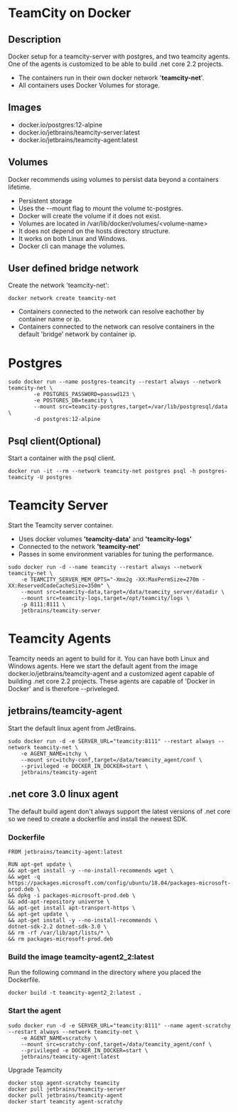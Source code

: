 # TeamCity on Docker

## Description

Docker setup for a teamcity-server with postgres, and two teamcity agents. One of the agents is customized to be able to build .net core 2.2 projects.

* The containers run in their own docker network '**teamcity-net**'.
* All containers uses Docker Volumes for storage.

## Images

- docker.io/postgres:12-alpine
- docker.io/jetbrains/teamcity-server:latest
- docker.io/jetbrains/teamcity-agent:latest

## Volumes

Docker recommends using volumes to persist data beyond a containers lifetime.

- Persistent storage
- Uses the --mount flag to mount the volume tc-postgres.
- Docker will create the volume if it does not exist.
- Volumes are located in /var/lib/docker/volumes/\<volume-name\>
- It does not depend on the hosts directory structure.
- It works on both Linux and Windows.
- Docker cli can manage the volumes.

## User defined bridge network

Create the network 'teamcity-net':

```
docker network create teamcity-net
```

- Containers connected to the network can resolve eachother by container name or ip.
- Containers connected to the network can resolve containers in the default 'bridge' network by container ip.

# Postgres 

```
sudo docker run --name postgres-teamcity --restart always --network teamcity-net \
        -e POSTGRES_PASSWORD=passwd123 \
        -e POSTGRES_DB=teamcity \
        --mount src=teamcity-postgres,target=/var/lib/postgresql/data \
        -d postgres:12-alpine
```

## Psql client(Optional)

Start a container with the psql client.

```
docker run -it --rm --network teamcity-net postgres psql -h postgres-teamcity -U postgres
```

# Teamcity Server

Start the Teamcity server container.

- Uses docker volumes **'teamcity-data'** and **'teamcity-logs'**
- Connected to the network **'teamcity-net'**
- Passes in some environment variables for tuning the performance.

```
sudo docker run -d --name teamcity --restart always --network teamcity-net \
    -e TEAMCITY_SERVER_MEM_OPTS="-Xmx2g -XX:MaxPermSize=270m -XX:ReservedCodeCacheSize=350m" \
    --mount src=teamcity-data,target=/data/teamcity_server/datadir \
    --mount src=teamcity-logs,target=/opt/teamcity/logs \
    -p 8111:8111 \
    jetbrains/teamcity-server
```

# Teamcity Agents

Teamcity needs an agent to build for it. You can have both Linux and Windows agents. Here we start the default agent from the image docker.io/jetbrains/teamcity-agent and a customized agent capable of building .net core 2.2 projects. These agents are capable of 'Docker in Docker' and is therefore --priveleged.

## jetbrains/teamcity-agent

Start the default linux agent from JetBrains. 

```
sudo docker run -d -e SERVER_URL="teamcity:8111" --restart always --network teamcity-net \
    -e AGENT_NAME=itchy \
    --mount src=itchy-conf,target=/data/teamcity_agent/conf \
    --privileged -e DOCKER_IN_DOCKER=start \
    jetbrains/teamcity-agent
```

## .net core 3.0 linux agent

The default build agent don't always support the latest versions of .net core so we need to create a dockerfile and install the newest SDK.

### Dockerfile

```
FROM jetbrains/teamcity-agent:latest

RUN apt-get update \
&& apt-get install -y --no-install-recommends wget \
&& wget -q https://packages.microsoft.com/config/ubuntu/18.04/packages-microsoft-prod.deb \
&& dpkg -i packages-microsoft-prod.deb \
&& add-apt-repository universe \
&& apt-get install apt-transport-https \
&& apt-get update \
&& apt-get install -y --no-install-recommends \
dotnet-sdk-2.2 dotnet-sdk-3.0 \
&& rm -rf /var/lib/apt/lists/* \
&& rm packages-microsoft-prod.deb
```

### Build the image teamcity-agent2_2:latest 

Run the following command in the directory where you placed the Dockerfile.

```
docker build -t teamcity-agent2_2:latest .
```

### Start the agent

```
sudo docker run -d -e SERVER_URL="teamcity:8111" --name agent-scratchy --restart always --network teamcity-net \
    -e AGENT_NAME=scratchy \
    --mount src=scratchy-conf,target=/data/teamcity_agent/conf \
    --privileged -e DOCKER_IN_DOCKER=start \
    jetbrains/teamcity-agent:latest
```

Upgrade Teamcity 
```
docker stop agent-scratchy teamcity
docker pull jetbrains/teamcity-server 
docker pull jetbrains/teamcity-agent 
docker start teamcity agent-scratchy
```